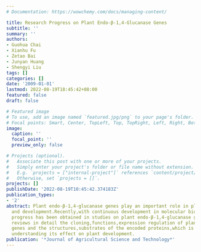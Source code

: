 ```yaml
---
# Documentation: https://wowchemy.com/docs/managing-content/

title: Research Progress on Plant Endo-β-1,4-Glucanase Genes
subtitle: ''
summary: ''
authors:
- Guohua Chai
- Xianhu Fu
- Zetao Bai
- Junyan Huang
- Shengyi Liu
tags: []
categories: []
date: '2009-01-01'
lastmod: 2022-08-19T18:45:42+08:00
featured: false
draft: false

# Featured image
# To use, add an image named `featured.jpg/png` to your page's folder.
# Focal points: Smart, Center, TopLeft, Top, TopRight, Left, Right, BottomLeft, Bottom, BottomRight.
image:
  caption: ''
  focal_point: ''
  preview_only: false

# Projects (optional).
#   Associate this post with one or more of your projects.
#   Simply enter your project's folder or file name without extension.
#   E.g. `projects = ["internal-project"]` references `content/project/deep-learning/index.md`.
#   Otherwise, set `projects = []`.
projects: []
publishDate: '2022-08-19T10:45:42.374183Z'
publication_types:
- '2'
abstract: Plant endo-β-1,4-glucanase genes play an important role in plant growth
  and development.Recently,with continuous development in molecular biology,significant
  progress has been obtained in studies on plant endo-β-1,4-glucanase genes.The paper
  reviews in detail the cloning,functions,expression regulation of plant endo-β-1,4-glucanase
  genes and the structures,substrates of the encoded proteins,which is useful for
  understanding its effect on plant development.
publication: '*Journal of Agricultural Science and Technology*'
---
```


